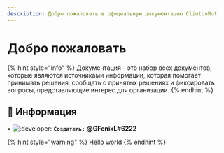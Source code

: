 ```yaml
---
description: Добро пожаловать в официальную документацию ClintonBot
---
```


# Добро пожаловать

{% hint style="info" %}
Документация - это набор всех документов, которые являются источниками информации, которая помогает принимать решения, сообщать о принятых решениях и фиксировать вопросы, представляющие интерес для организации.
{% endhint %}

## 📜 Информация <a id="information"></a>

• ![:developer:](https://cdn.discordapp.com/emojis/723087579276378153.png?v=1) **`Создатель:`** **@GFenixL#6222**

{% hint style="warning" %}
Hello world
{% endhint %}
